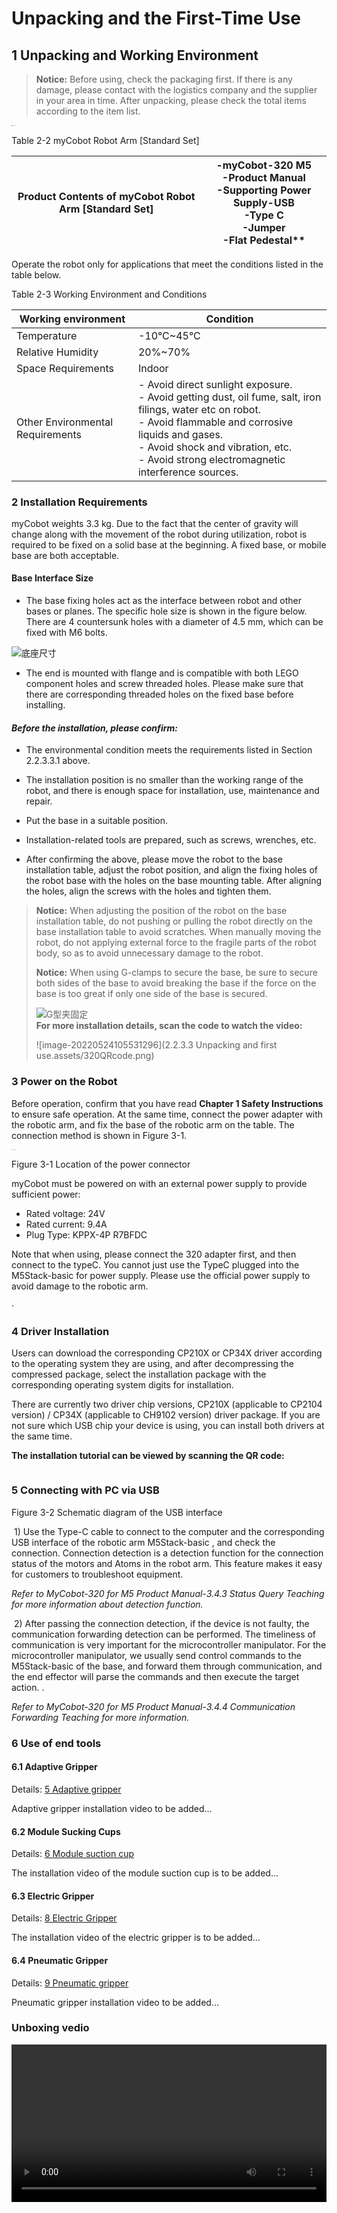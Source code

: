 # Unpacking and the First-Time Use

## 1 Unpacking and Working Environment

> **Notice:** Before using, check the packaging first. If there is any damage, please contact with the logistics company and the supplier in your area in time. After unpacking, please check the total items according to the item list.

<img src="../../resourse/2-serialproduct/old_320/M5/2.2.3.3.1.JPG" alt="2.2.3.3.1" style="zoom:10%;" />

Table 2-2 myCobot Robot Arm [Standard Set]

| Product Contents of myCobot Robot Arm [Standard Set] | **-myCobot-320 M5**<br />**-Product Manual<br />-Supporting Power Supply-USB<br />-Type C<br />-Jumper<br />**-Flat Pedestal\*\* |
| ---------------------------------------------------- | -------------------------------------------------------------------------------------------------------------------------------- |

Operate the robot only for applications that meet the conditions listed in the table below.

Table 2-3 Working Environment and Conditions

| Working environment              | Condition                                                                                                                                                                                                                                                                   |
| -------------------------------- | --------------------------------------------------------------------------------------------------------------------------------------------------------------------------------------------------------------------------------------------------------------------------- |
| Temperature                      | -10°C~45°C                                                                                                                                                                                                                                                                  |
| Relative Humidity                | 20%~70%                                                                                                                                                                                                                                                                     |
| Space Requirements               | Indoor                                                                                                                                                                                                                                                                      |
| Other Environmental Requirements | - Avoid direct sunlight exposure. <br />- Avoid getting dust, oil fume, salt, iron filings, water etc on robot. <br />- Avoid flammable and corrosive liquids and gases. <br />- Avoid shock and vibration, etc. <br />- Avoid strong electromagnetic interference sources. |

### 2 Installation Requirements

myCobot weights 3.3 kg. Due to the fact that the center of gravity will change along with the movement of the robot during utilization, robot is required to be fixed on a solid base at the beginning. A fixed base, or mobile base are both acceptable.

#### Base Interface Size

- The base fixing holes act as the interface between robot and other bases or planes. The specific hole size is shown in the figure below. There are 4 countersunk holes with a diameter of 4.5 mm, which can be fixed with M6 bolts.

![底座尺寸](../../resourse/2-serialproduct/底座尺寸.jpg)

- The end is mounted with flange and is compatible with both LEGO component holes and screw threaded holes. Please make sure that there are corresponding threaded holes on the fixed base before installing.

#### _Before the installation, please confirm:_

- The environmental condition meets the requirements listed in Section 2.2.3.3.1 above.
- The installation position is no smaller than the working range of the robot, and there is enough space for installation, use, maintenance and repair.
- Put the base in a suitable position.

- Installation-related tools are prepared, such as screws, wrenches, etc.

- After confirming the above, please move the robot to the base installation table, adjust the robot position, and align the fixing holes of the robot base with the holes on the base mounting table. After aligning the holes, align the screws with the holes and tighten them.

> **Notice:** When adjusting the position of the robot on the base installation table, do not pushing or pulling the robot directly on the base installation table to avoid scratches. When manually moving the robot, do not applying external force to the fragile parts of the robot body, so as to avoid unnecessary damage to the robot.
>
> **Notice:** When using G-clamps to secure the base, be sure to secure both sides of the base to avoid breaking the base if the force on the base is too great if only one side of the base is secured.
>
> ![G型夹固定](../../resourse/2-serialproduct/G型夹.jpg)  
> **For more installation details, scan the code to watch the video:**
>
> ![image-20220524105531296](2.2.3.3 Unpacking and first use.assets/320QRcode.png)

### **3 Power on the Robot**

Before operation, confirm that you have read **Chapter 1 Safety Instructions** to ensure safe operation. At the same time, connect the power adapter with the robotic arm, and fix the base of the robotic arm on the table. The connection method is shown in Figure 3-1.

<img src="../../resourse/2-serialproduct/old_320/M5/2.2.3.3.2.JPG" alt="2.2.3.3.2" style="zoom:10%;" />

Figure 3-1 Location of the power connector

myCobot must be powered on with an external power supply to provide sufficient power:

- Rated voltage: 24V
- Rated current: 9.4A
- Plug Type: KPPX-4P R7BFDC

Note that when using, please connect the 320 adapter first, and then connect to the typeC. You cannot just use the TypeC plugged into the M5Stack-basic for power supply. Please use the official power supply to avoid damage to the robotic arm.

·

### 4 Driver Installation

Users can download the corresponding CP210X or CP34X driver according to the operating system they are using, and after decompressing the compressed package, select the installation package with the corresponding operating system digits for installation.

There are currently two driver chip versions, CP210X (applicable to CP2104 version) / CP34X (applicable to CH9102 version) driver package. If you are not sure which USB chip your device is using, you can install both drivers at the same time.

**The installation tutorial can be viewed by scanning the QR code:**

<img src="../../resourse/2-serialproduct/21122_P2.png " alt="" />

### 5 Connecting with PC via USB

Figure 3-2 Schematic diagram of the USB interface

​ 1) Use the Type-C cable to connect to the computer and the corresponding USB interface of the robotic arm M5Stack-basic , and check the connection. Connection detection is a detection function for the connection status of the motors and Atoms in the robot arm. This feature makes it easy for customers to troubleshoot equipment.

_Refer to MyCobot-320 for M5 Product Manual-3.4.3 Status Query Teaching for more information about detection function._

​ 2) After passing the connection detection, if the device is not faulty, the communication forwarding detection can be performed. The timeliness of communication is very important for the microcontroller manipulator. For the microcontroller manipulator, we usually send control commands to the M5Stack-basic of the base, and forward them through communication, and the end effector will parse the commands and then execute the target action. .

_Refer to MyCobot-320 for M5 Product Manual-3.4.4 Communication Forwarding Teaching for more information._

### **6 Use of end tools**

#### **6.1 Adaptive Gripper**

Details: [5 Adaptive gripper](../2.7-accessories/2.7.5-ag.md)

Adaptive gripper installation video to be added...

#### 6.2 Module Sucking Cups

Details: [6 Module suction cup](../2.7-accessories/2.7.6-320pump.md)

The installation video of the module suction cup is to be added...

#### **6.3 Electric Gripper**

Details: [8 Electric Gripper](../2.7-accessories/2.7.8-GE.md)

The installation video of the electric gripper is to be added...

#### **6.4 Pneumatic Gripper**

Details: [9 Pneumatic gripper](../2.7-accessories/2.7.9-air.md)

Pneumatic gripper installation video to be added...

### Unboxing vedio

<video id="my-video" class="video-js" controls preload="auto" width="100%"
poster="" data-setup='{"aspectRatio":"16:9"}'>

  <source src="https://static.elephantrobotics.com/wp-content/uploads/2022/04/%E8%8B%B1%E6%96%87%E7%89%88320%E5%BC%80%E7%AE%B1END2.mp4"></video>
